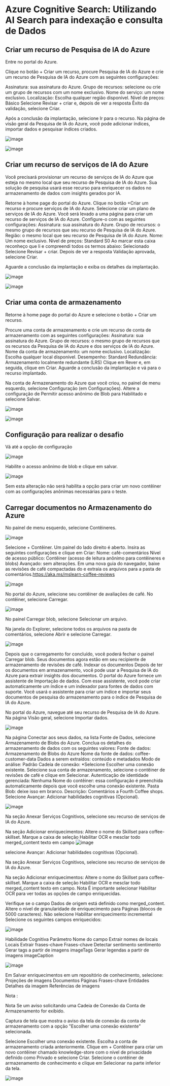 # Azure Cognitive Search: Utilizando AI Search para indexação e consulta de Dados

## Criar um recurso de Pesquisa de IA do Azure
Entre no portal do Azure.

Clique no botão + Criar um recurso, procure Pesquisa de IA do Azure e crie um recurso de Pesquisa de IA do Azure com as seguintes configurações:

Assinatura: sua assinatura do Azure.
Grupo de recursos: selecione ou crie um grupo de recursos com um nome exclusivo.
Nome do serviço: um nome exclusivo.
Localização: Escolha qualquer região disponível.
Nível de preços: Básico
Selecione Revisar + criar e, depois de ver a resposta Êxito da validação, selecione Criar.

Após a conclusão da implantação, selecione Ir para o recurso. Na página de visão geral da Pesquisa de IA do Azure, você pode adicionar índices, importar dados e pesquisar índices criados.

![image](https://github.com/acdolive/DP04-Azure-Cognitive-Search/assets/162451624/ffc6393a-4c5d-40ec-8321-2efbc06e1c80)

![image](https://github.com/acdolive/DP04-Azure-Cognitive-Search/assets/162451624/2fc91171-1385-4a79-a05c-e960f65266b4)

## Criar um recurso de serviços de IA do Azure

Você precisará provisionar um recurso de serviços de IA do Azure que esteja no mesmo local que seu recurso de Pesquisa de IA do Azure. Sua solução de pesquisa usará esse recurso para enriquecer os dados no armazenamento de dados com insights gerados por IA.

Retorne à home page do portal do Azure. Clique no botão +Criar um recurso e procure serviços de IA do Azure. Selecione criar um plano de serviços de IA do Azure. Você será levado a uma página para criar um recurso de serviços de IA do Azure. Configure-o com as seguintes configurações:
Assinatura: sua assinatura do Azure.
Grupo de recursos: o mesmo grupo de recursos que seu recurso de Pesquisa de IA do Azure.
Região: o mesmo local que seu recurso de Pesquisa de IA do Azure.
Nome: Um nome exclusivo.
Nível de preços: Standard S0
Ao marcar esta caixa reconheço que li e compreendi todos os termos abaixo: Selecionado
Selecione Revisar + criar. Depois de ver a resposta Validação aprovada, selecione Criar.

Aguarde a conclusão da implantação e exiba os detalhes da implantação.

![image](https://github.com/acdolive/DP04-Azure-Cognitive-Search/assets/162451624/cba795a5-c1fc-498c-8cac-911341233996)

![image](https://github.com/acdolive/DP04-Azure-Cognitive-Search/assets/162451624/5e3053ed-27b9-4a7d-a480-b3e754d92da5)

## Criar uma conta de armazenamento
Retorne à home page do portal do Azure e selecione o botão + Criar um recurso.

Procure uma conta de armazenamento e crie um recurso de conta de armazenamento com as seguintes configurações:
Assinatura: sua assinatura do Azure.
Grupo de recursos: o mesmo grupo de recursos que os recursos da Pesquisa de IA do Azure e dos serviços de IA do Azure.
Nome da conta de armazenamento: um nome exclusivo.
Localização: Escolha qualquer local disponível.
Desempenho: Standard
Redundância: Armazenamento localmente redundante (LRS)
Clique em Rever e, em seguida, clique em Criar. Aguarde a conclusão da implantação e vá para o recurso implantado.

Na conta de Armazenamento do Azure que você criou, no painel de menu esquerdo, selecione Configuração (em Configurações).
Altere a configuração de Permitir acesso anônimo de Blob para Habilitado e selecione Salvar.

![image](https://github.com/acdolive/DP04-Azure-Cognitive-Search/assets/162451624/33627a79-4879-43d1-b257-202d9ec647f0)

![image](https://github.com/acdolive/DP04-Azure-Cognitive-Search/assets/162451624/9c91d5c4-ed01-419c-9cc5-65371cd10245)

## Configuração para realizar o desafio

Vá até a opção de configuração

![image](https://github.com/acdolive/DP04-Azure-Cognitive-Search/assets/162451624/a5565d06-d29f-4be4-be2f-8a1d152616f2)

Habilite o acesso anônimo de blob e clique em salvar. 

![image](https://github.com/acdolive/DP04-Azure-Cognitive-Search/assets/162451624/4bc9881c-00c2-4cfe-9055-538cbbe3ab06)

Sem esta alteração não será habilita a opção para criar um novo contêiner com as configurações anônimas necessárias para o teste.  

## Carregar documentos no Armazenamento do Azure
No painel de menu esquerdo, selecione Contêineres.

![image](https://github.com/acdolive/DP04-Azure-Cognitive-Search/assets/162451624/2f95dc9a-7763-4da0-a616-f1b87be9b68e)

Selecione + Contêiner. Um painel do lado direito é aberto.
Insira as seguintes configurações e clique em Criar:
Nome: café-comentários
Nível de acesso público: Contêiner (acesso de leitura anônimo para contêineres e blobs)
Avançado: sem alterações.
Em uma nova guia do navegador, baixe as revisões de café compactadas do e extraia os arquivos para a pasta de comentários.https://aka.ms/mslearn-coffee-reviews

![image](https://github.com/acdolive/DP04-Azure-Cognitive-Search/assets/162451624/68cc3f56-cba1-4413-bc79-8752d05201db)


No portal do Azure, selecione seu contêiner de avaliações de café. No contêiner, selecione Carregar.

![image](https://github.com/acdolive/DP04-Azure-Cognitive-Search/assets/162451624/511bf72e-5d29-408d-b06d-f8c77138d25b)

No painel Carregar blob, selecione Selecionar um arquivo.

Na janela do Explorer, selecione todos os arquivos na pasta de comentários, selecione Abrir e selecione Carregar.

![image](https://github.com/acdolive/DP04-Azure-Cognitive-Search/assets/162451624/a8158224-436a-4316-9d62-cf9217ec9af0)

Depois que o carregamento for concluído, você poderá fechar o painel Carregar blob. Seus documentos agora estão em seu recipiente de armazenamento de revisões de café.
Indexar os documentos
Depois de ter os documentos em armazenamento, você pode usar a Pesquisa de IA do Azure para extrair insights dos documentos. O portal do Azure fornece um assistente de Importação de dados. Com esse assistente, você pode criar automaticamente um índice e um indexador para fontes de dados com suporte. Você usará o assistente para criar um índice e importar seus documentos de pesquisa do armazenamento para o índice de Pesquisa de IA do Azure.

No portal do Azure, navegue até seu recurso de Pesquisa de IA do Azure. Na página Visão geral, selecione Importar dados.


![image](https://github.com/acdolive/DP04-Azure-Cognitive-Search/assets/162451624/3cc67ac9-a663-4303-a998-094c7ec1adb8)

Na página Conectar aos seus dados, na lista Fonte de Dados, selecione Armazenamento de Blobs do Azure. Conclua os detalhes do armazenamento de dados com os seguintes valores:
Fonte de dados: Armazenamento de Blobs do Azure
Nome da fonte de dados: coffee-customer-data
Dados a serem extraídos: conteúdo e metadados
Modo de análise: Padrão
Cadeia de conexão: *Selecione Escolher uma conexão existente. Selecione sua conta de armazenamento, selecione o contêiner de revisões de café e clique em Selecionar.
Autenticação de identidade gerenciada: Nenhuma
Nome do contêiner: essa configuração é preenchida automaticamente depois que você escolhe uma conexão existente.
Pasta Blob: deixe isso em branco.
Descrição: Comentários a Fourth Coffee shops.
Selecione Avançar: Adicionar habilidades cognitivas (Opcional).

![image](https://github.com/acdolive/DP04-Azure-Cognitive-Search/assets/162451624/b93dffb6-e437-485a-9eef-1c5d3bce4ba1)

Na seção Anexar Serviços Cognitivos, selecione seu recurso de serviços de IA do Azure.

Na seção Adicionar enriquecimentos:
Altere o nome do Skillset para coffee-skillset.
Marque a caixa de seleção Habilitar OCR e mesclar todo merged_content texto em campo
![image](https://github.com/acdolive/DP04-Azure-Cognitive-Search/assets/162451624/c197ebfa-0b96-451b-a17a-64ccfb8b2f82)

selecione Avançar: Adicionar habilidades cognitivas (Opcional).

Na seção Anexar Serviços Cognitivos, selecione seu recurso de serviços de IA do Azure.

Na seção Adicionar enriquecimentos:
Altere o nome do Skillset para coffee-skillset.
Marque a caixa de seleção Habilitar OCR e mesclar todo merged_content texto em campo.
Nota É importante selecionar Habilitar OCR para ver todas as opções de campo enriquecidas.


Verifique se o campo Dados de origem está definido como merged_content.
Altere o nível de granularidade de enriquecimento para Páginas (blocos de 5000 caracteres).
Não selecione Habilitar enriquecimento incremental
Selecione os seguintes campos enriquecidos:

![image](https://github.com/acdolive/DP04-Azure-Cognitive-Search/assets/162451624/44720ce9-d1e8-478b-92d7-6050441803aa)


Habilidade Cognitiva	Parâmetro	Nome do campo
Extrair nomes de locais	 	Locais
Extrair frases-chave	 	Frases-chave
Detectar sentimento	 	sentimento
Gerar tags a partir de imagens	 	imageTags
Gerar legendas a partir de imagens	 	imageCaption

![image](https://github.com/acdolive/DP04-Azure-Cognitive-Search/assets/162451624/9f233ae3-27a3-4e7f-b24a-cbeea905cca7)

Em Salvar enriquecimentos em um repositório de conhecimento, selecione:
Projeções de imagens
Documentos
Páginas
Frases-chave
Entidades
Detalhes da imagem
Referências de imagens

Nota : 

Nota Se um aviso solicitando uma Cadeia de Conexão da Conta de Armazenamento for exibido.

Captura de tela que mostra o aviso da tela de conexão da conta de armazenamento com a opção "Escolher uma conexão existente" selecionada.

Selecione Escolher uma conexão existente. Escolha a conta de armazenamento criada anteriormente.
Clique em + Contêiner para criar um novo contêiner chamado knowledge-store com o nível de privacidade definido como Privado e selecione Criar.
Selecione o contêiner de armazenamento de conhecimento e clique em Selecionar na parte inferior da tela.

![image](https://github.com/acdolive/DP04-Azure-Cognitive-Search/assets/162451624/57eb93ec-50e3-462a-af42-70524994f974)
